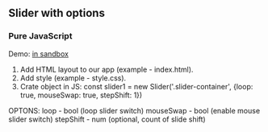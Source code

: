 
## Slider with options
### Pure JavaScript

Demo: [in sandbox](https://codesandbox.io/s/github/Pirantul/gallery-slider)

1. Add HTML layout to our app (example - index.html).
2. Add style (example - style.css).
3. Crate object in JS:
const slider1 = new Slider('.slider-container', {loop: true, mouseSwap: true, stepShift: 1})

OPTONS:
loop - bool (loop slider switch)
mouseSwap - bool (enable mouse slider switch)
stepShift - num (optional, count of slide shift)  
